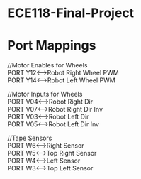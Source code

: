 # ECE118-Final-Project
# Port Mappings

//Motor Enables for Wheels <br />
PORT Y12<-->Robot Right Wheel PWM <br />
PORT Y14<-->Robot Left Wheel PWM <br />

//Motor Inputs for Wheels <br />
PORT V04<-->Robot Right Dir <br />
PORT V07<-->Robot Right Dir Inv <br />
PORT V03<-->Robot Left Dir <br />
PORT V05<-->Robot Left Dir Inv <br />

//Tape Sensors <br />
PORT W6<-->Right Sensor <br />
PORT W5<-->Top Right Sensor <br />
PORT W4<-->Left Sensor <br />
PORT W3<-->Top Left Sensor <br />
